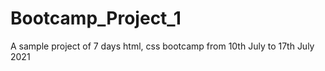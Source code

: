 # Bootcamp_Project_1
A sample project of 7 days html, css bootcamp from 10th July to 17th July 2021
